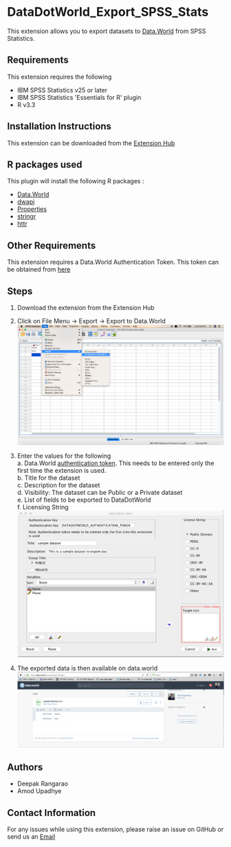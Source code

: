 # DataDotWorld_Export_SPSS_Stats
This extension allows you to export datasets to [Data.World](https://data.world/) from SPSS Statistics.

## Requirements

This extension requires the following
* IBM SPSS Statistics v25 or later
* IBM SPSS Statistics 'Essentials for R' plugin
* R v3.3


## Installation Instructions

This extension can be downloaded from the [Extension Hub](https://ibmpredictiveanalytics.github.io/)

## R packages used

This plugin will install the following R packages : 

* [Data.World](https://CRAN.R-project.org/package=data.world)
* [dwapi](https://CRAN.R-project.org/package=dwapi)
* [Properties](https://CRAN.R-project.org/package=properties)
* [stringr](https://CRAN.R-project.org/package=stringr)
* [httr](https://CRAN.R-project.org/package=httr)

## Other Requirements

This extension requires a Data.World Authentication Token. This token can be obtained from [here](https://data.world/settings/advanced)

## Steps
1. Download the extension from the Extension Hub

2. Click on File Menu -> Export -> Export to Data.World
   ![Image 1](/resources/SPSS_S_Export_Image_1.png )

3. Enter the values for the following <br/>
    a. Data.World [authentication token](https://data.world/settings/advanced). This needs to be entered only the first time the extension is used. <br/>
    b.	Title for the dataset <br/>
    c. 	Description for the dataset <br/>
    d.	Visibility: The dataset can be Public or a Private dataset <br/>
    e.	List of fields to be exported to DataDotWorld <br/>
    f.   Licensing String <br/>
   ![Image 2](/resources/SPSS_S_Export_Image_2.png)
    
4. The exported data is then available on data.world
   ![Image 3](/resources/SPSS_S_Export_Image_3.png)
   
 ## Authors
 
* Deepak Rangarao
* Amod Upadhye

## Contact Information
For any issues while using this extension, please raise an issue on GitHub or send us an <a href="mailto:h6u9j3n4w2n7k6i7@ibm-analytics.slack.com">Email</a>
